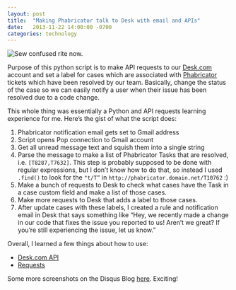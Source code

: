 ```yaml
---
layout: post
title:  "Making Phabricator talk to Desk with email and APIs"
date:   2013-11-22 14:00:00 -0700
categories: technology
---
```


![Sew confused rite now.](http://i.imgur.com/kOj2h3Z.jpg)

Purpose of this python script is to make API requests to our [Desk.com](http://desk.com) account and set a label for cases which are associated with [Phabricator](http://phabricator.org/) tickets which have been resolved by our team. Basically, change the status of the case so we can easily notify a user when their issue has been resolved due to a code change.

This whole thing was essentially a Python and API requests learning experience for me. Here’s the gist of what the script does:

1. Phabricator notification email gets set to Gmail address
2. Script opens Pop connection to Gmail account
3. Get all unread message text and squish them into a single string
4. Parse the message to make a list of Phabricator Tasks that are resolved, i.e. `[T8287,T7632]`. This step is probably supposed to be done with regular expressions, but I don’t know how to do that, so instead I used `.find()` to look for the `"t/T”` in `http://phabricator.domain.net/T10762` :)
5. Make a bunch of requests to Desk to check what cases have the Task in a case custom field and make a list of those cases.
6. Make more requests to Desk that adds a label to those cases.
7. After update cases with these labels, I created a rule and notification email in Desk that says something like “Hey, we recently made a change in our code that fixes the issue you reported to us! Aren’t we great? If you’re still experiencing the issue, let us know.”

Overall, I learned a few things about how to use:

- [Desk.com API](http://dev.desk.com/API/using-the-api/#general)
- [Requests](http://docs.python-requests.org/en/latest/)

Some more screenshots on the Disqus Blog [here](http://engineering.disqus.com/2013/11/05/the-disqus-hackathon.html#better-support-feedback). Exciting!